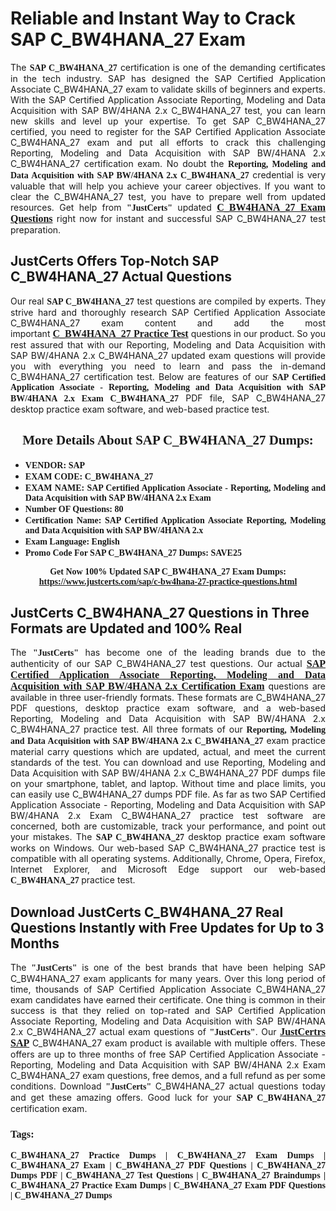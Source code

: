 <h1><strong>Reliable and Instant Way to Crack SAP C_BW4HANA_27 Exam</strong></h1>

<p style="text-align: justify;">The <span style="font-family:Georgia,serif;"><strong>SAP C_BW4HANA_27</strong></span> certification is one of the demanding certificates in the tech industry. SAP has designed the SAP Certified Application Associate C_BW4HANA_27 exam to validate skills of beginners and experts. With the SAP Certified Application Associate Reporting, Modeling and Data Acquisition with SAP BW/4HANA 2.x C_BW4HANA_27 test, you can learn new skills and level up your expertise. To get SAP C_BW4HANA_27 certified, you need to register for the SAP Certified Application Associate C_BW4HANA_27 exam and put all efforts to crack this challenging Reporting, Modeling and Data Acquisition with SAP BW/4HANA 2.x C_BW4HANA_27 certification exam. No doubt the <span style="font-family:Georgia,serif;"><strong>Reporting, Modeling and Data Acquisition with SAP BW/4HANA 2.x C_BW4HANA_27</strong></span> credential is very valuable that will help you achieve your career objectives. If you want to clear the C_BW4HANA_27 test, you have to prepare well from updated resources. Get help from <span style="font-size:14px;"><span style="font-family:Georgia,serif;"><strong>"JustCerts"</strong></span></span> updated <a href="https://www.justcerts.com/sap/c-bw4hana-27-practice-questions.html"><span style="font-size:16px;"><span style="font-family:Georgia,serif;"><strong>C_BW4HANA_27 Exam Questions</strong></span></span></a> right now for instant and successful SAP C_BW4HANA_27 test preparation.</p>

<h2><strong>JustCerts Offers Top-Notch SAP C_BW4HANA_27 Actual Questions </strong></h2>

<p style="text-align: justify;">Our real <span style="font-family:Georgia,serif;"><strong>SAP C_BW4HANA_27</strong></span> test questions are compiled by experts. They strive hard and thoroughly research SAP Certified Application Associate C_BW4HANA_27 exam content and add the most important <a href="https://www.justcerts.com/sap/c-bw4hana-27-practice-questions.html"><span style="font-size:16px;"><span style="font-family:Georgia,serif;"><strong>C_BW4HANA_27 Practice Test</strong></span></span></a> questions in our product. So you rest assured that with our Reporting, Modeling and Data Acquisition with SAP BW/4HANA 2.x C_BW4HANA_27 updated exam questions will provide you with everything you need to learn and pass the in-demand C_BW4HANA_27 certification test. Below are features of our <span style="font-family:Georgia,serif;"><strong>SAP Certified Application Associate - Reporting, Modeling and Data Acquisition with SAP BW/4HANA 2.x Exam C_BW4HANA_27</strong></span> PDF file, SAP C_BW4HANA_27 desktop practice exam software, and web-based practice test.</p>

<h2 style="text-align: center;"><strong><span style="font-family:Georgia,serif;">More Details About SAP C_BW4HANA_27 Dumps:</span></strong></h2>

<ul>
	<li style="text-align: justify;"><span style="font-size:14px;"><span style="font-family:Georgia,serif;"><strong>VENDOR: SAP</strong></span></span></li>
	<li style="text-align: justify;"><span style="font-size:14px;"><span style="font-family:Georgia,serif;"><strong>EXAM CODE: C_BW4HANA_27</strong></span></span></li>
	<li style="text-align: justify;"><span style="font-size:14px;"><span style="font-family:Georgia,serif;"><strong>EXAM NAME: SAP Certified Application Associate - Reporting, Modeling and Data Acquisition with SAP BW/4HANA 2.x Exam</strong></span></span></li>
	<li style="text-align: justify;"><span style="font-size:14px;"><span style="font-family:Georgia,serif;"><strong>Number OF Questions: 80</strong></span></span></li>
	<li style="text-align: justify;"><span style="font-size:14px;"><span style="font-family:Georgia,serif;"><strong>Certification Name: SAP Certified Application Associate Reporting, Modeling and Data Acquisition with SAP BW/4HANA 2.x</strong></span></span></li>
	<li style="text-align: justify;"><span style="font-size:14px;"><span style="font-family:Georgia,serif;"><strong>Exam Language: English</strong></span></span></li>
	<li style="text-align: justify;"><span style="font-size:14px;"><span style="font-family:Georgia,serif;"><strong>Promo Code For SAP C_BW4HANA_27 Dumps: SAVE25</strong></span></span></li>
</ul>

<p style="text-align: center;"><strong><span style="font-family:Georgia,serif;"><span style="font-size:14px;">Get Now 100% Updated SAP C_BW4HANA_27 Exam Dumps:</span> <a href="https://www.justcerts.com/sap/c-bw4hana-27-practice-questions.html">https://www.justcerts.com/sap/c-bw4hana-27-practice-questions.html</a></span></strong></p>

<h2><strong>JustCerts C_BW4HANA_27 Questions in Three Formats are Updated and 100% Real</strong></h2>

<p style="text-align: justify;">The <span style="font-size:14px;"><span style="font-family:Georgia,serif;"><strong>"JustCerts"</strong></span></span> has become one of the leading brands due to the authenticity of our SAP C_BW4HANA_27 test questions. Our actual <a href="https://www.justcerts.com/sap/sap-certified-application-associate-certification-exams.html"><span style="font-size:16px;"><span style="font-family:Georgia,serif;"><strong>SAP Certified Application Associate Reporting, Modeling and Data Acquisition with SAP BW/4HANA 2.x Certification Exam</strong></span></span></a> questions are available in three user-friendly formats. These formats are C_BW4HANA_27 PDF questions, desktop practice exam software, and a web-based Reporting, Modeling and Data Acquisition with SAP BW/4HANA 2.x C_BW4HANA_27 practice test. All three formats of our <strong><span style="font-family:Georgia,serif;">Reporting, Modeling and Data Acquisition with SAP BW/4HANA 2.x C_BW4HANA_27</span></strong> exam practice material carry questions which are updated, actual, and meet the current standards of the test. You can download and use Reporting, Modeling and Data Acquisition with SAP BW/4HANA 2.x C_BW4HANA_27 PDF dumps file on your smartphone, tablet, and laptop. Without time and place limits, you can easily use C_BW4HANA_27 dumps PDF file. As far as two SAP Certified Application Associate - Reporting, Modeling and Data Acquisition with SAP BW/4HANA 2.x Exam C_BW4HANA_27 practice test software are concerned, both are customizable, track your performance, and point out your mistakes. The <span style="font-family:Georgia,serif;"><strong>SAP C_BW4HANA_27</strong></span> desktop practice exam software works on Windows. Our web-based SAP C_BW4HANA_27 practice test is compatible with all operating systems. Additionally, Chrome, Opera, Firefox, Internet Explorer, and Microsoft Edge support our web-based <span style="font-family:Georgia,serif;"><strong>C_BW4HANA_27 </strong></span> practice test.</p>

<h2><strong>Download JustCerts C_BW4HANA_27 Real Questions Instantly with Free Updates for Up to 3 Months</strong></h2>

<p style="text-align: justify;">The <span style="font-family:Georgia,serif;"><span style="font-size:14px;"><strong>"JustCerts"</strong></span></span> is one of the best brands that have been helping SAP C_BW4HANA_27 exam applicants for many years. Over this long period of time, thousands of SAP Certified Application Associate C_BW4HANA_27 exam candidates have earned their certificate. One thing is common in their success is that they relied on top-rated and SAP Certified Application Associate Reporting, Modeling and Data Acquisition with SAP BW/4HANA 2.x C_BW4HANA_27 actual exam questions of <span style="font-family:Georgia,serif;"><span style="font-size:14px;"><strong>"JustCerts"</strong></span></span>. Our <a href="https://www.justcerts.com/sap-certification-exams.html"><span style="font-size:16px;"><span style="font-family:Georgia,serif;"><strong>JustCertrs SAP</strong></span></span></a> C_BW4HANA_27 exam product is available with multiple offers. These offers are up to three months of free SAP Certified Application Associate - Reporting, Modeling and Data Acquisition with SAP BW/4HANA 2.x Exam C_BW4HANA_27 exam questions, free demos, and a full refund as per some conditions. Download <span style="font-family:Georgia,serif;"><span style="font-size:14px;"><strong>"JustCerts"</strong></span></span> C_BW4HANA_27 actual questions today and get these amazing offers. Good luck for your <span style="font-family:Georgia,serif;"><strong>SAP C_BW4HANA_27</strong></span> certification exam.</p>

<h3 style="text-align: justify;"><span style="font-family:Georgia,serif;"><strong>Tags:</strong></span></h3>

<p style="text-align: justify;"><span style="font-family:Georgia,serif;"><strong>C_BW4HANA_27 Practice Dumps | C_BW4HANA_27 Exam Dumps | C_BW4HANA_27 Exam | C_BW4HANA_27 PDF Questions | C_BW4HANA_27 Dumps PDF | C_BW4HANA_27 Test Questions | C_BW4HANA_27 Braindumps | C_BW4HANA_27 Practice Exam Dumps | C_BW4HANA_27 Exam PDF Questions | C_BW4HANA_27 Dumps</strong></span></p>
